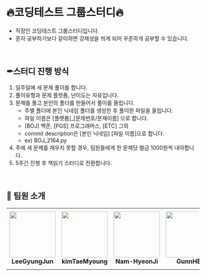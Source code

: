 # 🔥코딩테스트 그룹스터디🔥

- 직장인 코딩테스트 그룹스터디입니다.
- 혼자 공부하기보다 같이하면 강제성을 띄게 되어 꾸준하게 공부할 수 있습니다.
</br>

## ✒스터디 진행 방식
1. 일주일에 세 문제 풀이를 합니다.
2. 풀이유형과 문제 플렛폼, 난이도는 자유입니다.
3. 문제를 풀고 본인의 폴더를 만들어서 풀이를 올립니다.
   - 주별 폴더에 본인 닉네임 폴더를 생성한 후 풀이한 파일을 올립니다.
   - 파일 이름은 [플랫폼]_[문제번호/문제이름] 으로 합니다.
   - [BOJ] 백준, [PGS] 프로그래머스, [ETC] 그외
   - commit description은 [본인 닉네임] [파일 이름]으로 합니다.
   - ex) BOJ_2164.py
4. 주에 세 문제를 채우지 못할 경우, 팀원들에게 한 문제당 벌금 1000원씩 내야합니다.
5. 5주간 진행 후 책읽기 스터디로 전환합니다.
</br>

## 👋 팀원 소개

<table>
    <tr height="160px">
        <td align="center" width="150px">
            <a href="https://github.com/LeeGyungJun"><img height="120px" width="120px" src="https://avatars.githubusercontent.com/u/50611236?v=4"/></a>
            <br />
            <strong>LeeGyungJun</strong>
        </td>
       <td align="center" width="150px">
            <a href="https://github.com/kimTaeMyoung"><img height="120px" width="120px" src="https://avatars.githubusercontent.com/u/133958764?v=4"/></a>
            <br />
            <strong>kimTaeMyoung</strong>
        </td>
       <td align="center" width="150px">
            <a href="https://github.com/Nam-HyeonJi"><img height="120px" width="120px" src="https://avatars.githubusercontent.com/u/134209915?v=4"/></a>
            <br />
            <strong>Nam-HyeonJi</strong>
        </td>
       <td align="center" width="150px">
            <a href="https://github.com/GunnHB"><img height="120px" width="120px" src="https://avatars.githubusercontent.com/u/117302300?v=4"/></a>
            <br />
            <strong>GunnHB</strong>
        </td>
    </tr>
</table>
